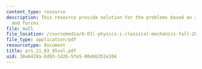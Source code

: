 ```yaml
---
content_type: resource
description: This resource provide solution for the problems based on acceleration
  and forces.
file: null
file_location: /coursemedia/8-01l-physics-i-classical-mechanics-fall-2005/38a6428abd931d2b5fe500ebb352e104_prs_11_03_05sol.pdf
file_type: application/pdf
resourcetype: Document
title: prs_11_03_05sol.pdf
uid: 38a6428a-bd93-1d2b-5fe5-00ebb352e104
---
```

